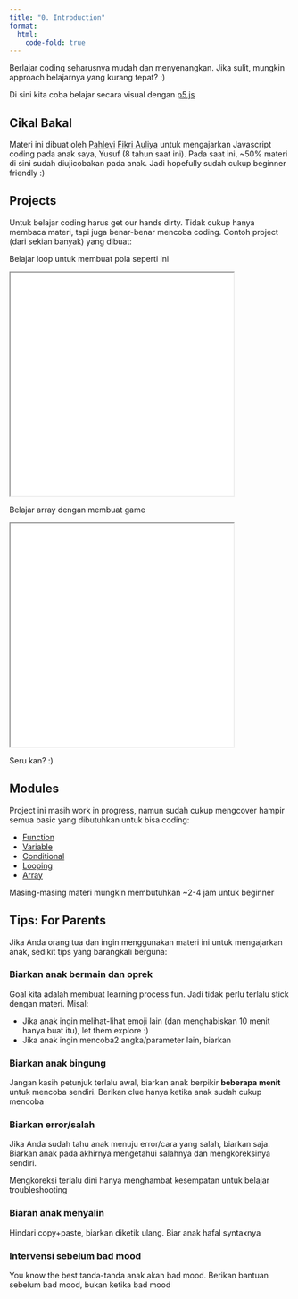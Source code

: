 ```yaml
---
title: "0. Introduction"
format:
  html:
    code-fold: true
---
```


Berlajar coding seharusnya mudah dan menyenangkan. Jika sulit, mungkin approach belajarnya yang kurang tepat? :)

Di sini kita coba belajar secara visual dengan [p5.js](https://p5js.org/)

## Cikal Bakal

Materi ini dibuat oleh [Pahlevi](https://twitter.com/_fikri_auliya) [Fikri Auliya](https://www.linkedin.com/in/pahleviauliya/) untuk mengajarkan Javascript coding pada anak saya, Yusuf (8 tahun saat ini). Pada saat ini, ~50% materi di sini sudah diujicobakan pada anak. Jadi hopefully sudah cukup beginner friendly :)

## Projects

Untuk belajar coding harus get our hands dirty. Tidak cukup hanya membaca materi, tapi juga benar-benar mencoba coding. Contoh project (dari sekian banyak) yang dibuat:

Belajar loop untuk membuat pola seperti ini

<iframe src="04-looping/23-cool-pattern-randomized.html" width="400px" height="400px"></iframe>

Belajar array dengan membuat game

<iframe src="05-array/10-treasure.html" width="400px" height="400px"></iframe>

Seru kan? :)

## Modules

Project ini masih work in progress, namun sudah cukup mengcover hampir semua basic yang dibutuhkan untuk bisa coding:

- [Function](./01-function.md)
- [Variable](./02-variable.md)
- [Conditional](./03-conditional.md)
- [Looping](./04-looping.md)
- [Array](./05-array.md)

Masing-masing materi mungkin membutuhkan ~2-4 jam untuk beginner

## Tips: For Parents

Jika Anda orang tua dan ingin menggunakan materi ini untuk mengajarkan anak, sedikit tips yang barangkali berguna:

### Biarkan anak bermain dan oprek

Goal kita adalah membuat learning process fun. Jadi tidak perlu terlalu stick dengan materi. Misal:

- Jika anak ingin melihat-lihat emoji lain (dan menghabiskan 10 menit hanya buat itu), let them explore :)
- Jika anak ingin mencoba2 angka/parameter lain, biarkan

### Biarkan anak bingung

Jangan kasih petunjuk terlalu awal, biarkan anak berpikir **beberapa menit** untuk mencoba sendiri. Berikan clue hanya ketika anak sudah cukup mencoba

### Biarkan error/salah

Jika Anda sudah tahu anak menuju error/cara yang salah, biarkan saja. Biarkan anak pada akhirnya mengetahui salahnya dan mengkoreksinya sendiri.

Mengkoreksi terlalu dini hanya menghambat kesempatan untuk belajar troubleshooting

### Biaran anak menyalin

Hindari copy+paste, biarkan diketik ulang. Biar anak hafal syntaxnya

### Intervensi sebelum bad mood

You know the best tanda-tanda anak akan bad mood. Berikan bantuan sebelum bad mood, bukan ketika bad mood
